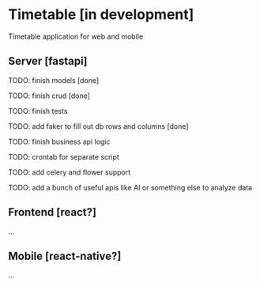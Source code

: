 # Timetable [in development]

Timetable application for web and mobile

## Server [fastapi]

TODO: finish models [done]

TODO: finish crud [done]

TODO: finish tests

TODO: add faker to fill out db rows and columns [done]

TODO: finish business api logic

TODO: crontab for separate script

TODO: add celery and flower support

TODO: add a bunch of useful apis like AI or something else to analyze data

## Frontend [react?]

...

## Mobile [react-native?]

...
